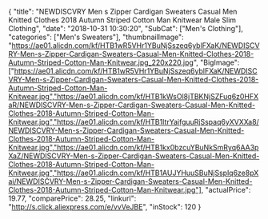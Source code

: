 {
	"title": "NEWDISCVRY Men s Zipper Cardigan Sweaters Casual Men Knitted Clothes 2018 Autumn Striped Cotton Man Knitwear Male Slim Clothing",
	"date": "2018-10-31 10:30:20",
	"SubCat": ["Men's Clothing"],
	"categories": ["Men's Sweaters"],
	"thumbnailImage": "https://ae01.alicdn.com/kf/HTB1wR5VHr1YBuNjSszeq6yblFXaK/NEWDISCVRY-Men-s-Zipper-Cardigan-Sweaters-Casual-Men-Knitted-Clothes-2018-Autumn-Striped-Cotton-Man-Knitwear.jpg_220x220.jpg",
	"BigImage": ["https://ae01.alicdn.com/kf/HTB1wR5VHr1YBuNjSszeq6yblFXaK/NEWDISCVRY-Men-s-Zipper-Cardigan-Sweaters-Casual-Men-Knitted-Clothes-2018-Autumn-Striped-Cotton-Man-Knitwear.jpg","https://ae01.alicdn.com/kf/HTB1kWsOl8jTBKNjSZFuq6z0HFXaR/NEWDISCVRY-Men-s-Zipper-Cardigan-Sweaters-Casual-Men-Knitted-Clothes-2018-Autumn-Striped-Cotton-Man-Knitwear.jpg","https://ae01.alicdn.com/kf/HTB1ItrYajfguuRjSspaq6yXVXXa8/NEWDISCVRY-Men-s-Zipper-Cardigan-Sweaters-Casual-Men-Knitted-Clothes-2018-Autumn-Striped-Cotton-Man-Knitwear.jpg","https://ae01.alicdn.com/kf/HTB1kx0bzcuYBuNkSmRyq6AA3pXaZ/NEWDISCVRY-Men-s-Zipper-Cardigan-Sweaters-Casual-Men-Knitted-Clothes-2018-Autumn-Striped-Cotton-Man-Knitwear.jpg","https://ae01.alicdn.com/kf/HTB1AUJYHuuSBuNjSsplq6ze8pXai/NEWDISCVRY-Men-s-Zipper-Cardigan-Sweaters-Casual-Men-Knitted-Clothes-2018-Autumn-Striped-Cotton-Man-Knitwear.jpg"],
	"actualPrice": 19.77,
	"comparePrice": 28.25,
	"linkurl": "http://s.click.aliexpress.com/e/vvVeJBE",
	"inStock": 120
}

